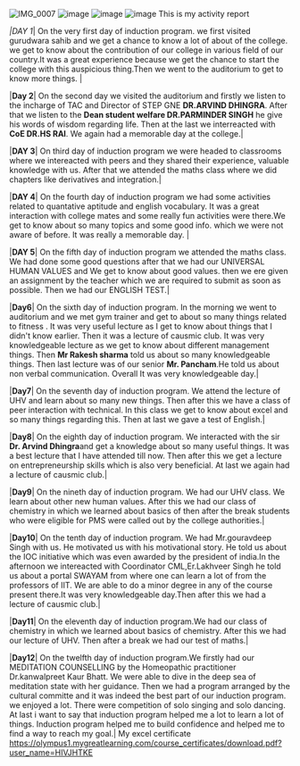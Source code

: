 ![IMG_0007](https://github.com/user-attachments/assets/939f6a7e-96ce-4979-b96a-9e2c0f579662)
![image](https://github.com/user-attachments/assets/772fc34b-6c4b-4c98-a540-fc9d78cf93ca)
![image](https://github.com/user-attachments/assets/83a40795-9659-4f79-9d7f-47e2ba80bc7e)
![image](https://github.com/user-attachments/assets/17c95016-c614-4664-a1d6-d18889047996)
                                        This is my activity report 




 *|*DAY 1**| On the very first day of induction program. we first visited gurudwara sahib and we get a chance to know a lot of about of the college. we get to know about the contribution of our college in various field of our country.It was a great experience because we get the chance to start the college with this auspicious thing.Then we went to the auditorium  to get to know more things. |

|**Day 2**| On the second day we visited the auditorium and firstly we listen to the incharge of TAC and Director of STEP GNE **DR.ARVIND DHINGRA**. After that we listen to the **Dean student welfare DR.PARMINDER SINGH** he give his words of wisdom regarding life. Then at the last we interreacted with **CoE DR.HS RAI**. We again had a memorable day at the college.|

|**DAY 3**| On third day of induction program we were headed to classrooms where we intereacted with peers and they shared their experience, valuable knowledge with us. After that we attended the maths class where we did chapters like derivatives and integration.|

|**DAY 4**| On the fourth day of induction program we had some activities related to quantative aptitude and english vocabulary. It was a great interaction with college mates and some really fun activities were there.We get to know about so many topics and some good info. which we were not aware of before. It was really a memorable day. |

|**DAY 5**| On the fifth day of induction program we attended the maths class. We had done some good questions after that we had our UNIVERSAL HUMAN VALUES and We get to know about good values. then we ere given an assignment by the teacher which we are required to submit as soon as possible. Then we had our ENGLISH TEST.|

|**Day6**| On the sixth day of induction program. In the morning we went to auditorium and we met gym trainer and get to about so many things related to fitness . It was very useful lecture as I get to know about things that I didn't know earlier. Then it was a lecture of causmic club. It was very knowledgeable lecture as we get to know about different management things. Then **Mr Rakesh sharma** told us about so many knowledgeable things. Then last lecture was of our senior **Mr. Pancham**.He told us about non verbal communication. Overall It was very knowledgeable day.|

|**Day7**|  On the seventh day of induction program. We   attend the lecture of UHV and learn about so many new things. Then after this we have a class of peer interaction with technical. In this class we get to know about excel and so many things regarding this. Then at last we gave a test of English.|

|**Day8**|  On the eighth day of induction program. We interacted with the sir **Dr. Arvind Dhingra**and get a knowledge about so many useful things. It was a best lecture that I have attended till now. Then after this we get a lecture on entrepreneurship skills which is also very beneficial. At last we again had a lecture of causmic club.|

|**Day9**| On the nineth day of induction program. We had our UHV class. We learn about other new human values. After this we had our class of chemistry in which we learned about basics of then after the break students who were eligible for PMS were called out by the college authorities.|

|**Day10**| On the tenth day of induction program. We had Mr.gouravdeep Singh with us. He motivated us with his motivational story. He told us about the IOC initiative which was even awarded by the president of india.In the afternoon we intereacted with Coordinator CML,Er.Lakhveer Singh he told us about a portal SWAYAM from where one can learn a lot of from the professors of IIT. We are able to do a minor degree in any of the course present there.It was very knowledgeable day.Then after this we had a lecture of causmic club.|

|**Day11**| On the eleventh day of induction program.We had our class of chemistry in which we learned about basics of chemistry. After this we had our lecture of UHV. Then after a break we had our test of maths.|

|**Day12**| On the twelfth day of induction program.We firstly had our MEDITATION COUNSELLING by the Homeopathic practitioner Dr.kanwalpreet Kaur Bhatt. We were able to dive in the deep sea of meditation state with her guidance. Then we had a program arranged by the cultural committe and it was indeed the best part of our induction program. we enjoyed a lot. There were competition of solo singing and solo dancing. At last i want to say that induction program helped me a lot to learn a lot of things. Induction program helped me to build confidence and helped me to find a way to reach my goal.|
                                        My excel certificate
https://olympus1.mygreatlearning.com/course_certificates/download.pdf?user_name=HIVJHTKE
<!---
Inderv12/Inderv12 is a ✨ special ✨ repository because its `README.md` (this file) appears on your GitHub profile.
You can click the Preview link to take a look at your changes.
--->

